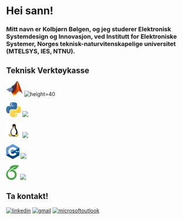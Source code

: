 # Hei sann!

### Mitt navn er Kolbjørn Bølgen, og jeg studerer Elektronisk Systemdesign og Innovasjon, ved Institutt for Elektroniske Systemer, Norges teknisk-naturvitenskapelige universitet (MTELSYS, IES, NTNU).

## Teknisk Verktøykasse

<img src=https://github.com/SkaugJr/SkaugJr/blob/main/Bilder/Matlab_Logo.png height=40 /> ![height=40](https://geps.dev/progress/94)

<img src=https://github.com/SkaugJr/SkaugJr/blob/main/Bilder/Python_logo.png height=40 /> ![](https://geps.dev/progress/83)

<img src=https://github.com/SkaugJr/SkaugJr/blob/main/Bilder/linux_logo.png height=40 /> ![](https://geps.dev/progress/70)

<img src=https://github.com/SkaugJr/SkaugJr/blob/main/Bilder/C%2B%2B_logo.png height=40 /> ![](https://geps.dev/progress/55)

<img src=https://github.com/SkaugJr/SkaugJr/blob/main/Bilder/Overleaf_logo.png height=40 /> ![](https://geps.dev/progress/88)


## Ta kontakt!
[<img src='https://cdn.jsdelivr.net/npm/simple-icons@3.0.1/icons/linkedin.svg' alt='linkedin' height='80'>](https://www.linkedin.com/in/kolbjørn-bølgen-572b942b5//) [<img src='https://cdn.jsdelivr.net/npm/simple-icons@3.0.1/icons/gmail.svg' alt='gmail' height='80'>](mailto:skaugjr@gmail.com) [<img src='https://cdn.jsdelivr.net/npm/simple-icons@3.0.1/icons/microsoftoutlook.svg' alt='microsoftoutlook' height='80'>](mailto:kolbjosk@stud.ntnu.no)
